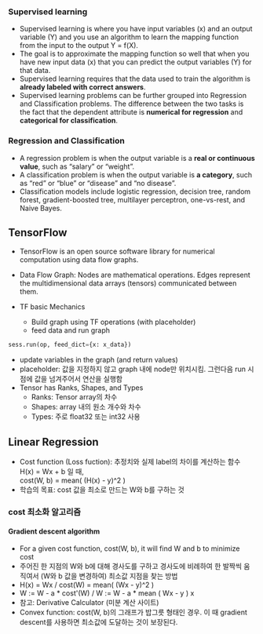 ### Supervised learning
- Supervised learning is where you have input variables (x) and an output variable (Y) and you use an algorithm to learn the mapping function from the input to the output Y = f(X).
- The goal is to approximate the mapping function so well that when you have new input data (x) that you can predict the output variables (Y) for that data.
- Supervised learning requires that the data used to train the algorithm is **already labeled with correct answers**. 
- Supervised learning problems can be further grouped into Regression and Classification problems. The difference between the two tasks is the fact that the dependent attribute is **numerical for regression** and **categorical for classification**.

### Regression and Classification
- A regression problem is when the output variable is a **real or continuous value**, such as “salary” or “weight”.
- A classification problem is when the output variable is **a category**, such as “red” or “blue” or “disease” and “no disease”.
- Classification models include logistic regression, decision tree, random forest, gradient-boosted tree, multilayer perceptron, one-vs-rest, and Naive Bayes.

## TensorFlow
- TensorFlow is an open source software library for numerical computation using data flow graphs.
- Data Flow Graph: Nodes are mathematical operations. Edges represent the multidimensional data arrays (tensors) communicated between them.

- TF basic Mechanics
  - Build graph using TF operations (with placeholder)
  - feed data and run graph
```python
sess.run(op, feed_dict={x: x_data})
```
  - update variables in the graph (and return values)
- placeholder: 값을 지정하지 않고 graph 내에 node만 위치시킴. 그런다음 run 시점에 값을 넘겨주어서 연산을 실행함
- Tensor has Ranks, Shapes, and Types
  - Ranks: Tensor array의 차수
  - Shapes: array 내의 원소 개수와 차수
  - Types: 주로 float32 또는 int32 사용
  
## Linear Regression
- Cost function (Loss fuction): 추정치와 실제 label의 차이를 계산하는 함수
H(x) = Wx + b 일 때,  
cost(W, b) = mean( (H(x) - y)^2 )
- 학습의 목표: cost 값을 최소로 만드는 W와 b를 구하는 것

### cost 최소화 알고리즘
#### Gradient descent algorithm
- For a given cost function, cost(W, b), it will find W and b to minimize cost
- 주어진 한 지점의 W와 b에 대해 경사도를 구하고 경사도에 비례하여 한 발짝씩 움직여서 (W와 b 값을 변경하여) 최소값 지점을 찾는 방법
- H(x) = Wx / cost(W) = mean( (Wx - y)^2 )
- W := W - a * cost'(W)  /  W := W - a * mean ( Wx - y ) x
- 참고: Derivative Calculator (미분 계산 사이트)
- Convex function: cost(W, b)의 그래프가 밥그릇 형태인 경우. 이 때 gradient descent를 사용하면 최소값에 도달하는 것이 보장된다.

